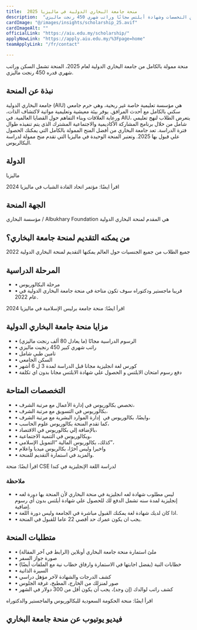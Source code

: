 ```yaml
---
title:  منحة جامعة البخاري الدولية في ماليزيا 2025 
description:  "منحة ممولة بالكامل في جامعة البخاري الدولية في ماليزيا في العديد من التخصصات وشهادة أيلتس مجانًا وراتب شهري 450 رنجت ماليزي." 
cardImage: "@/images/insights/scholarship_25.avif" 
cardImageAlt: "" 
officialLink: "https://aiu.edu.my/scholarship/" 
applyNowLink: "https://apply.aiu.edu.my/%3Fpage=home" 
teamApplyLink: "/fr/contact"

---
```


منحة ممولة بالكامل من جامعة البخاري الدولية لعام 2025، المنحة تشمل السكن وراتب شهري قدره 450 رنجت ماليزي.

## نبذة عن المنحة

جامعة البخاري الدولية (AIU) هي مؤسسة تعليمية خاصة غير ربحية، وهي حرم جامعي سكني بالكامل مع أحدث المرافق. يوفر بيئة معيشية وتعليمية مواتية لاكتشاف الذات، ورعاية العلاقات وبناء التفاهم حول القضايا العالمية. في AIU، يتعرض الطلاب لنهج تعليمي شامل من خلال برنامج المشاركة الأكاديمية والاجتماعية المشترك الذي يتم تنفيذه طوال فترة الدراسة. تعد جامعة البخاري من أفضل المنح الممولة بالكامل التي يمكنك الحصول علي قبول بها 2025. وتعتبر المنحة الوحيدة في ماليزيا التي تقدم منح ممولة لدراسة البكالريوس.

## الدولة

ماليزيا

اقرأ ايضًا: مؤتمر اتحاد القادة الشباب في ماليزيا 2024

## الجهة المنحة

مؤسسة البخاري / Albukhary Foundation هي المقدم لمنحة البخاري الدولية

## من يمكنه التقديم لمنحة جامعة البخاري؟

جميع الطلاب من جميع الجنسيات حول العالم يمكنها التقديم لمنحة البخاري الدولية 2022

## المرحلة الدراسية

- • مرحلة البكالوريوس
- • قريبا ماجستير ودكتوراه سوف تكون متاحة في منحة جامعة البخاري الدولية في عام 2022.

اقرأ ايضًا: منحة جامعة برليس الإسلامية في ماليزيا 2024

## مزايا منحة جامعة البخاري الدولية

- • الرسوم الدراسية مجانًا (ما يعادل 80 ألف رنجت ماليزي)
- • راتب شهري كبير 450 رنجيت ماليزي
- • تامين طبي شامل
- • السكن الجامعي
- • كورس لغة انجليزية مجانا قبل الدراسة لمدة 3 ل 6 أشهر
- • دفع رسوم امتحان الايلتس و الحصول علي شهادة الايلتس مجانا بدون اي تكلفة

## التخصصات المتاحة

- • تخصص بكالوريوس في إدارة الأعمال مع مرتبة الشرف،
- • بكالوريوس في التسويق مع مرتبة الشرف،
- • وايضًا، بكالوريوس في  إدارة الموارد البشرية مع مرتبة الشرف،
- • كما تقدم المنحة بكالوريوس علوم الحاسب،
- • بالإضافة إلي بكالوريوس في الاقتصاد،
- • وبكالوريوس في التنمية الاجتماعية،
- • كذلك، بكالوريوس المالية “التمويل الإسلامي”،
- • واخيرا وليس آخرًا، بكالريوس ميديا واعلام
- • والمزيد في استمارة التقديم للمنحة.

اقرأ ايضًا: منحة CSE لدراسة اللغة الإنجليزية في كندا

### ملاحظة

- • ليس مطلوب شهادة لغه انجليزية في منحة البخاري لأن المنحة بها دورة لغه إنجليزية لمدة سنه تشمل الدفع لك للحصول علي شهادة أيلتس بدون أي رسوم إضافية.
- • اذا كان لديك شهادة لغة يمكنك القبول مباشرة في الجامعة وليس دورة اللغة.
- • يجب ان يكون عمرك حد أقصي 22 عاما للقبول في المنحة.

## متطلبات المنحة

- • ملئ استمارة منحة جامعة البخاري أونلاين (الرابط في آخر المقالة)
- • صورة جواز السفر
- • خطابات النية (يفضل اجابتها في الاستمارة وارفاق خطاب نية مع الملفات أيضًا)
- • السيرة الذاتية
- • كشف الدرجات والشهادة لآخر مؤهل دراسي
- • صور لمنزلك من الخارج، المطبخ، غرفة الجلوس
- • كشف راتب لوالدك (إن وجد)، يجب أن يكون أقل من 300 دولار في الشهر

اقرأ ايضًا: منحة الحكومة السعودية للبكالوريوس والماجستير والدكتوراه

## فيديو يوتيوب عن منحة جامعة البخاري

